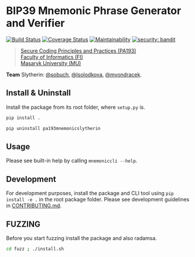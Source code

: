 # BIP39 Mnemonic Phrase Generator and Verifier

[![Build Status](https://travis-ci.org/mvondracek/PA193_mnemonic_Slytherin.svg?branch=dev)](https://travis-ci.org/mvondracek/PA193_mnemonic_Slytherin)
[![Coverage Status](https://coveralls.io/repos/github/mvondracek/PA193_mnemonic_Slytherin/badge.svg)](https://coveralls.io/github/mvondracek/PA193_mnemonic_Slytherin)
[![Maintainability](https://api.codeclimate.com/v1/badges/2fced9c80af313478661/maintainability)](https://codeclimate.com/github/mvondracek/PA193_mnemonic_Slytherin/maintainability)
[![security: bandit](https://img.shields.io/badge/security-bandit-yellow.svg)](https://github.com/PyCQA/bandit)

> [Secure Coding Principles and Practices (PA193)](https://is.muni.cz/course/fi/autumn2019/PA193?lang=en)\
> [Faculty of Informatics (FI)](https://www.fi.muni.cz/index.html.en)\
> [Masaryk University (MU)](https://www.muni.cz/en)

**Team** Slytherin: [@sobuch](https://github.com/sobuch),
[@lsolodkova](https://github.com/lsolodkova),
[@mvondracek](https://github.com/mvondracek).

## Install & Uninstall

Install the package from its root folder, where `setup.py` is.

~~~sh
pip install .
~~~

~~~sh
pip uninstall pa193mnemonicslytherin
~~~

## Usage

Please see built-in help by calling `mnemoniccli --help`.

## Development

For development purposes, install the package and CLI tool using
`pip install -e .` in the root package folder. Please see
development guidelines in [CONTRIBUTING.md](/CONTRIBUTING.md).

## FUZZING

Before you start fuzzing install the package and also radamsa.

~~~sh
cd fuzz ; ./install.sh
~~~


